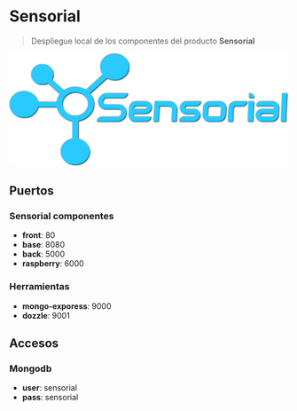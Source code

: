 
# Sensorial

> Despliegue local de los componentes del producto **Sensorial**

![alt text](img/sensorial.png)

## Puertos

### Sensorial componentes

* **front**: 80
* **base**: 8080
* **back**: 5000
* **raspberry**: 6000

### Herramientas

* **mongo-exporess**: 9000
* **dozzle**: 9001

## Accesos

### Mongodb

* **user**: sensorial
* **pass**: sensorial
